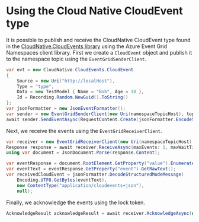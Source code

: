 # Using the Cloud Native CloudEvent type

It is possible to publish and receive the CloudNative CloudEvent type found in the [CloudNative.CloudEvents library](https://www.nuget.org/packages/CloudNative.CloudEvents) using the Azure Event Grid Namespaces client library.
First we create a `CloudEvent` object and publish it to the namespace topic using the `EventGridSenderClient`.

```C# Snippet:SendCNCFEvent
var evt = new CloudNative.CloudEvents.CloudEvent
{
    Source = new Uri("http://localHost"),
    Type = "type",
    Data = new TestModel { Name = "Bob", Age = 18 },
    Id = Recording.Random.NewGuid().ToString()
};
var jsonFormatter = new JsonEventFormatter();
var sender = new EventGridSenderClient(new Uri(namespaceTopicHost), topicName, new AzureKeyCredential(namespaceKey));
await sender.SendEventAsync(RequestContent.Create(jsonFormatter.EncodeStructuredModeMessage(evt, out _)));
```

Next, we receive the events using the `EventGridReceiverClient`.

```C# Snippet:ReceiveCNCFEvent
var receiver = new EventGridReceiverClient(new Uri(namespaceTopicHost), topicName, subscriptionName, new AzureKeyCredential(namespaceKey));
Response response = await receiver.ReceiveAsync(maxEvents: 1, maxWaitTime: TimeSpan.FromSeconds(10), new RequestContext());
using var document = JsonDocument.Parse(response.Content);

var eventResponse = document.RootElement.GetProperty("value").EnumerateArray().First();
var eventText = eventResponse.GetProperty("event").GetRawText();
var receivedCloudEvent = jsonFormatter.DecodeStructuredModeMessage(
    Encoding.UTF8.GetBytes(eventText),
    new ContentType("application/cloudevents+json"),
    null);
```

Finally, we acknowledge the events using the lock token.

```C# Snippet:AcknowledgeCNCFEvent
AcknowledgeResult acknowledgeResult = await receiver.AcknowledgeAsync(new[] { eventResponse.GetProperty("brokerProperties").GetProperty("lockToken").GetString() });
```
